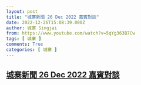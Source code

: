 ```yaml
---
layout: post
title: "城寨新聞 26 Dec 2022 嘉賓對談"
date: 2022-12-26T15:08:39.000Z
author: 城寨 Singjai
from: https://www.youtube.com/watch?v=5qYg363B7Cw
tags: [ 城寨 ]
comments: True
categories: [ 城寨 ]
---
```

<!--1672067319000-->
[城寨新聞 26 Dec 2022 嘉賓對談](https://www.youtube.com/watch?v=5qYg363B7Cw)
------

<div>

</div>

